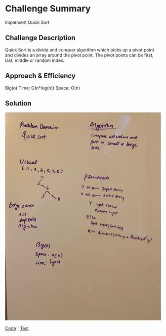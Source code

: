 # Challenge Summary
<!-- Short summary or background information -->
Implement Quick Sort

## Challenge Description
<!-- Description of the challenge -->
Quick Sort is a divide and conquer algorithm which picks up a pivot point and divides an array around the pivot point. The pivot points can be first, last, middle or random index.


## Approach & Efficiency
<!-- What approach did you take? Why? What is the Big O space/time for this approach? -->
Big(o)
Time: O(n*log(n))
Space: O(n)

## Solution


![WhiteBoard](../assets/quickSort.jpg)

[Code](../src/main/java/code401Challenges/insertionSort/QuickSort.java) |
[Test](../src/test/java/code401Challenges/insertionSort/QuickSortTest.java)
